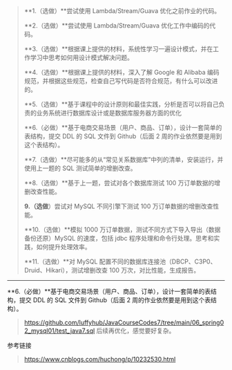 > **1.（选做）**尝试使用 Lambda/Stream/Guava 优化之前作业的代码。
>
> **2.（选做）**尝试使用 Lambda/Stream/Guava 优化工作中编码的代码。
>
> **3.（选做）**根据课上提供的材料，系统性学习一遍设计模式，并在工作学习中思考如何用设计模式解决问题。
>
> **4.（选做）**根据课上提供的材料，深入了解 Google 和 Alibaba 编码规范，并根据这些规范，检查自己写代码是否符合规范，有什么可以改进的。
>
> **5.（选做）**基于课程中的设计原则和最佳实践，分析是否可以将自己负责的业务系统进行数据库设计或是数据库服务器方面的优化
>
> **6.（必做）**基于电商交易场景（用户、商品、订单），设计一套简单的表结构，提交 DDL 的 SQL 文件到 Github（后面 2 周的作业依然要是用到这个表结构）。
>
> **7.（选做）**尽可能多的从“常见关系数据库”中列的清单，安装运行，并使用上一题的 SQL 测试简单的增删改查。
>
> **8.（选做）**基于上一题，尝试对各个数据库测试 100 万订单数据的增删改查性能。
>
> **9.（选做**）尝试对 MySQL 不同引擎下测试 100 万订单数据的增删改查性能。
>
> **10.（选做）**模拟 1000 万订单数据，测试不同方式下导入导出（数据备份还原）MySQL 的速度，包括 jdbc 程序处理和命令行处理。思考和实践，如何提升处理效率。
>
> **11.（选做）**对 MySQL 配置不同的数据库连接池（DBCP、C3P0、Druid、Hikari），测试增删改查 100 万次，对比性能，生成报告。

---

**6.（必做）**基于电商交易场景（用户、商品、订单），设计一套简单的表结构，提交 DDL 的 SQL 文件到 Github（后面 2 周的作业依然要是用到这个表结构）。

> https://github.com/luffyhub/JavaCourseCodes7/tree/main/06_spring02_mysql01/test_java7.sql
> 后续再优化，感觉要好复杂。

参考链接

> https://www.cnblogs.com/huchong/p/10232530.html